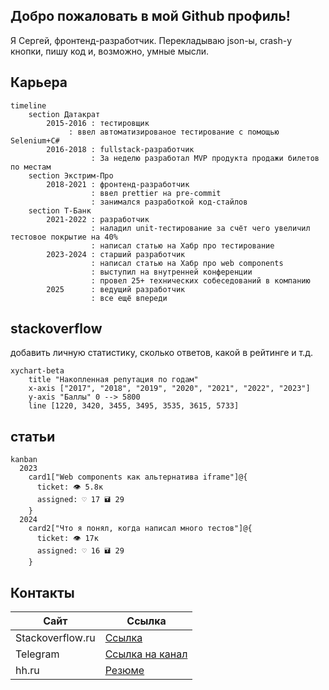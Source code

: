## Добро пожаловать в мой Github профиль!

Я Сергей, фронтенд-разработчик. Перекладываю json-ы, crash-у кнопки, пишу код и, возможно, умные мысли.

## Карьера

```mermaid
timeline
    section Датакрат
        2015-2016 : тестировщик
             : ввел автоматизированое тестирование с помощью Selenium+C#
        2016-2018 : fullstack-разработчик
                  : За неделю разработал MVP продукта продажи билетов по местам
    section Экстрим-Про
        2018-2021 : фронтенд-разработчик
                  : ввел prettier на pre-commit
                  : занимался разработкой код-стайлов
    section Т-Банк
        2021-2022 : разработчик
                  : наладил unit-тестирование за счёт чего увеличил тестовое покрытие на 40%
                  : написал статью на Хабр про тестирование
        2023-2024 : старший разработчик
                  : написал статью на Хабр про web components
                  : выступил на внутренней конференции
                  : провел 25+ технических собеседований в компанию
        2025      : ведущий разработчик
                  : все ещё впереди
```


## stackoverflow 

добавить личную статистику, сколько ответов, какой в рейтинге и т.д.

```mermaid
xychart-beta
    title "Накопленная репутация по годам"
    x-axis ["2017", "2018", "2019", "2020", "2021", "2022", "2023"]
    y-axis "Баллы" 0 --> 5800
    line [1220, 3420, 3455, 3495, 3535, 3615, 5733]
```
## статьи

```mermaid
kanban
  2023
    card1["Web components как альтернатива iframe"]@{
      ticket: 👁 5.8к
      assigned: ♡ 17 🖬 29
    }
  2024
    card2["Что я понял, когда написал много тестов"]@{
      ticket: 👁 17к
      assigned: ♡ 16 🖬 29
    }
```


## Контакты

| Сайт | Ссылка |
| ------ | ----------- |
| Stackoverflow.ru   | [Ссылка](https://ru.stackoverflow.com/users/203140/sergey-glazirin) |
| Telegram | [Ссылка на канал](https://t.me/pet_project_sematary) |
| hh.ru    | [Резюме](https://ekaterinburg.hh.ru/applicant/resumes/view?resume=f4e218d4ff04058d390039ed1f6e4d386f4b53) |
